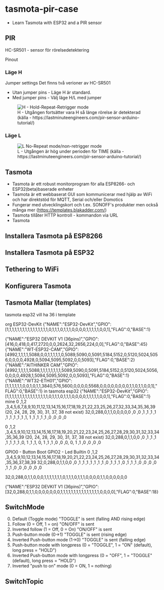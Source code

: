 # tasmota-pir-case
* Learn Tasmota with ESP32 and a PIR sensor

## PIR
HC-SR501 - sensor för rörelsedetektering

Pinout

### Läge H
Jumper settings
Det finns två verioner av HC-SR501
* Utan jumper pins - Läge H är standard.
* Med jumper pins - Välj läge H/L med jumper

<figure class="image"><img src="https://lastminuteengineers.com/wp-content/uploads/arduino/PIR-Sensor-Retriggering-Repeat-Mode-Jumper-Setting.png" alt="H - Hold-Repeat-Retrigger mode"><figcaption>H - Utgången fortsätter vara H så länge rörelse är detekterad (källa - https://lastminuteengineers.com/pir-sensor-arduino-tutorial/)</figcaption></figure>

### Läge L

<figure class="image"><img src="https://lastminuteengineers.com/wp-content/uploads/arduino/PIR-Sensor-Non-Retriggering-No-Repeat-Mode-Jumper-Setting.png" alt="L No-Repeat mode/non-retrigger mode"><figcaption>L - Utgången är hög under perioden för TIME (källa - https://lastminuteengineers.com/pir-sensor-arduino-tutorial/)</figcaption></figure>

## Tasmota

* Tasmota är ett robust monitorprogram för alla ESP8266- och ESP32(beta)baserade enheter
* Tasmota är ett webbaserat GUI som kommunicerar med hjälp av WiFi och har direktstöd för MQTT, Serial och/eller Domotics
* Fungerar med utvecklingskort och t.ex. SONOFF's produkter men också många mer (https://templates.blakadder.com/)
* Tasmota tillåter HTTP kontroll - kommandon via URL
* Tasmota 

## Installera Tasmota på ESP8266

## Installera Tasmota på ESP32

## Tethering to WiFi

## Konfigurera Tasmota

## Tasmota Mallar (templates)

tasmota esp32 vill ha 36 i template

org
ESP32-DevKit
{"NAME":"ESP32-DevKit","GPIO":[1,1,1,1,1,1,1,1,1,1,1,1,1,1,1,1,0,1,1,1,0,1,1,1,0,0,0,0,1,1,1,1,1,0,0,1],"FLAG":0,"BASE":1}

{"NAME":"ESP32 DEVKIT V1 (36pins)","GPIO":[416,0,418,0,417,2720,0,0,2624,32,2656,224,0,0],"FLAG":0,"BASE":45}
{"NAME":"WT-ESP32-CAM","GPIO":[4992,1,1,1,1,5088,0,0,1,1,1,1,1,0,5089,5090,0,5091,5184,5152,0,5120,5024,5056,0,0,0,0,4928,0,5094,5095,5092,0,0,5093],"FLAG":0,"BASE":2}
{"NAME":"AITHINKER CAM","GPIO":[4992,1,1,1,1,5088,1,1,1,1,1,1,1,1,5089,5090,0,5091,5184,5152,0,5120,5024,5056,0,0,0,0,4928,1,5094,5095,5092,0,0,5093],"FLAG":0,"BASE":1}
{"NAME":"WT32-ETH01","GPIO":[1,1,1,1,1,1,0,0,1,0,1,1,3840,576,5600,0,0,0,0,5568,0,0,0,0,0,0,0,0,1,1,0,1,1,0,0,1],"FLAG":0,"BASE":1}
in tasmota esp32
{"NAME":"ESP32-DevKit","GPIO":[1,1,1,1,1,1,1,1,1,1,1,1,1,1,1,1,0,1,1,1,0,1,1,1,0,0,0,0,1,1,1,1,1,0,0,1],"FLAG":0,"BASE":1}
mine
0 ,1,2  ,3,4,5,6,7,8,9,10,11,12,13,14,15,16,17,18,19,21,22,23,25,26,27,32,33,34,35,36,39 (20, 24, 28, 29, 30, 31, 37, 38 not exist)
32,0,288,0,1,1,0,0,0,0,0 ,0 ,0 ,1 ,1 ,1 ,1 ,1 ,1 ,1 ,1 ,1 ,1, 1 ,1 ,1 ,1 ,1 ,0 ,0 ,0 ,0 

0 ,1,2  ,3,4,5,9,10,12,13,14,15,16,17,18,19,20,21,22,23,24,25,26,27,28,29,30,31,32,33,34,35,36,39 (20, 24, 28, 29, 30, 31, 37, 38 not exist)
32,0,288,0,1,1,0,0 ,0 ,1 ,1 ,1 ,1 ,1 ,1 ,1 ,0, 1 ,1 ,1, 0, 1 ,1 ,1 ,0 ,0 ,0, 0, 1 ,1 ,0 ,0 ,0 ,0 

GPIO0 - Button Boot
GPIO2 - Led Builtin
0 ,1,2  ,3,4,5,9,10,12,13,14,15,16,17,18,19,20,21,22,23,24,25,26,27,28,29,30,31,32,33,34,35,36,37,38,39
32,0,288,0,1,1,0,0 ,0 ,1 ,1 ,1 ,1 ,1 ,1 ,1 ,0 ,1 ,1 ,1 ,0 ,1 ,1 ,1 ,0 ,0 ,0 ,0 ,1 ,1 ,0 ,0 ,0 ,0 ,0 ,0

32,0,288,0,1,1,0,0,0,1,1,1,1,1,1,1,0,1,1,1,0,1,1,1,0,0,0,0,1,1,0,0,0,0,0,0


{"NAME":"ESP32 DEVKIT V1 (36pins)","GPIO":[32,0,288,0,1,1,0,0,0,0,0,0,0,1,1,1,1,1,1,1,1,1,1,1,1,1,1,1,0,0,0,0],"FLAG":0,"BASE":18}

## SwitchMode

0. Default (Toggle mode) "TOGGLE" is sent (falling AND rising edge)
1. Follow (0 = Off, 1 = on) "ON/OFF" is sent
2. Inverted follow (1 = Off, 0 = On) "ON/OFF" is sent
3. Push-button mode (0->1) "TOGGLE" is sent (rising edge)
4. Inverted Push-button mode (1->0) "TOGGLE" is sent (falling edge)
5. Push-button mode with longpress (0 = "TOGGLE", 1 = "ON" (default), long press = "HOLD")
6. Inverted Push-button mode with longpress (0 = "OFF", 1 = "TOGGLE" (default), long press = "HOLD") 
14. Inverted "push to on" mode (0 = ON, 1 = nothing)

## SwitchTopic
